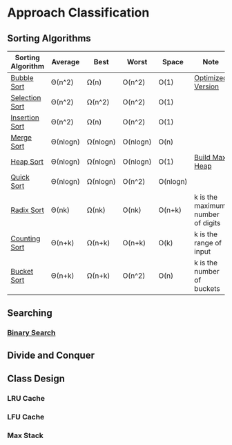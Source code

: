 # Approach Classification

## Sorting Algorithms

| Sorting Algorithm | Average | Best | Worst | Space | Note |
|---| ----- | -------- | ---------- |--------- |------- |
|[Bubble Sort](./Classification/Bubble_Sort.py)| Θ(n^2) | Ω(n) | O(n^2) | O(1) |[Optimized Version](./Classification/Bubble_Sort_optimized.py)|
|[Selection Sort](./Classification/Selection_Sort.py)| Θ(n^2) | Ω(n^2) | O(n^2) | O(1) | |
|[Insertion Sort](./Classification/Insertion_sort.py)| Θ(n^2) | Ω(n) | O(n^2) | O(1) | |
|[Merge Sort](./Classification/Merge_Sort.py)| Θ(nlogn) | Ω(nlogn) | O(nlogn) | O(n) | |
|[Heap Sort](./Classification/Heap_Sort.py)| Θ(nlogn) | Ω(nlogn) | O(nlogn) | O(1) |[Build Max Heap](https://www.geeksforgeeks.org/building-heap-from-array/)|
|[Quick Sort](./Classification/Quick_Sort.py)| Θ(nlogn) | Ω(nlogn) | O(n^2) | O(nlogn)| |
|[Radix Sort]()| Θ(nk) | Ω(nk) | O(nk) | O(n+k) |k is the maximum number of digits|
|[Counting Sort]()| Θ(n+k) | Ω(n+k) | O(n+k) | O(k) |k is the range of input|
|[Bucket Sort]()| Θ(n+k) | Ω(n+k) | O(n^2) | O(n) |k is the number of buckets|

## Searching

### [Binary Search](./Classification/Binary_Search.py)

## Divide and Conquer

## Class Design

### LRU Cache

### LFU Cache

### Max Stack













